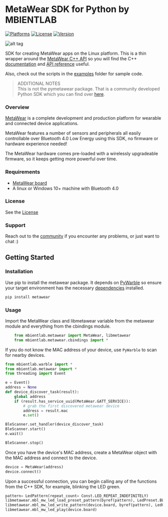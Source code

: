 # MetaWear  SDK for Python by MBIENTLAB

[![Platforms](https://img.shields.io/badge/platform-linux--64%20%7C%20win--32%20%7C%20osx--64%20%7C%20win--64-lightgrey?style=flat)](https://github.com/mbientlab/MetaWear-SDK-Python)
[![License](https://img.shields.io/cocoapods/l/MetaWear.svg?style=flat)](https://mbientlab.com/license)
[![Version](https://img.shields.io/badge/python-3.5%20%7C%203.6%20%7C%203.7-blue?style=flat)](https://github.com/mbientlab/MetaWear-SDK-Python)

![alt tag](https://raw.githubusercontent.com/mbientlab/MetaWear-SDK-iOS-macOS-tvOS/master/Images/Metawear.png)

SDK for creating MetaWear apps on the Linux platform.  This is a thin wrapper around the [MetaWear C++ API](https://github.com/mbientlab/MetaWear-SDK-Cpp) so you will find the C++ [documentation](https://mbientlab.com/cppdocs/latest/) and [API reference](https://mbientlab.com/docs/metawear/cpp/latest/globals.html) useful.

Also, check out the scripts in the [examples](https://github.com/mbientlab/MetaWear-SDK-Python/tree/master/examples) folder for sample code.

> ADDITIONAL NOTES  
This is not the pymetawear package.  That is a community developed Python SDK which you can find over [here](https://github.com/mbientlab-projects/pymetawear).

### Overview

[MetaWear](https://mbientlab.com) is a complete development and production platform for wearable and connected device applications.

MetaWear features a number of sensors and peripherals all easily controllable over Bluetooth 4.0 Low Energy using this SDK, no firmware or hardware experience needed!

The MetaWear hardware comes pre-loaded with a wirelessly upgradeable firmware, so it keeps getting more powerful over time.

### Requirements
- [MetaWear board](https://mbientlab.com/store/)
- A linux or Windows 10+ machine with Bluetooth 4.0

### License
See the [License](https://github.com/mbientlab/MetaWear-SDK-Python/blob/master/LICENSE)

### Support
Reach out to the [community](https://mbientlab.com/community/) if you encounter any problems, or just want to chat :)

## Getting Started

### Installation

Use pip to install the metawear package.  It depends on [PyWarble](https://github.com/mbientlab/PyWarble) so ensure your target environment has the necessary [dependencies](https://github.com/mbientlab/Warble#build) installed.  

```ruby
pip install metawear
```

### Usage

Import the MetaWear class and libmetawear variable from the metawear module and everything from the cbindings module.  
```python
    from mbientlab.metawear import MetaWear, libmetawear
    from mbientlab.metawear.cbindings import *
```

If you do not know the MAC address of your device, use ``PyWarble`` to scan for nearby devices.  
```python
from mbientlab.warble import *
from mbientlab.metawear import *
from threading import Event

e = Event()
address = None
def device_discover_task(result):
    global address
    if (result.has_service_uuid(MetaWear.GATT_SERVICE)):
        # grab the first discovered metawear device
        address = result.mac
        e.set()

BleScanner.set_handler(device_discover_task)
BleScanner.start()
e.wait()

BleScanner.stop()
```

Once you have the device's MAC address, create a MetaWear object with the MAC address and connect to the device.
```python
device = MetaWear(address)
device.connect()
```

Upon a successful connection, you can begin calling any of the functions from the C++ SDK, for example, blinking the LED green.
```python
pattern= LedPattern(repeat_count= Const.LED_REPEAT_INDEFINITELY)
libmetawear.mbl_mw_led_load_preset_pattern(byref(pattern), LedPreset.BLINK)
libmetawear.mbl_mw_led_write_pattern(device.board, byref(pattern), LedColor.GREEN)
libmetawear.mbl_mw_led_play(device.board)
```